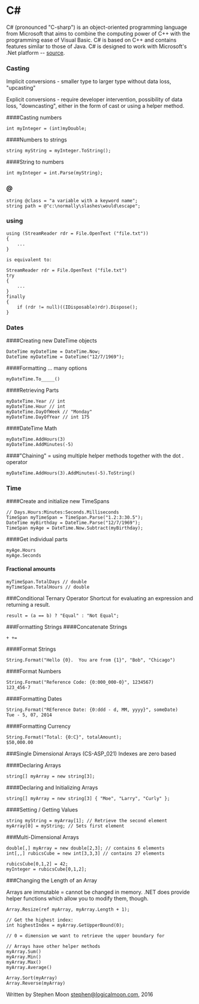 # C&#35;

C# (pronounced "C-sharp") is an object-oriented programming language from 
Microsoft that aims to combine the computing power of C++ with the programming 
ease of Visual Basic. C# is based on C++ and contains features similar to 
those of Java. C# is designed to work with Microsoft's .Net platform -- 
[source](http://searchwindevelopment.techtarget.com/definition/C).

### Casting

Implicit conversions - smaller type to larger type without data loss, "upcasting"
 
Explicit conversions - require developer intervention, possibility of data loss, "downcasting", either in the form of cast or using a helper method.
 
####Casting numbers
```
int myInteger = (int)myDouble;
```
 
####Numbers to strings
```
string myString = myInteger.ToString();
```
 
####String to numbers
```
int myInteger = int.Parse(myString);
```

### @
```
string @class = "a variable with a keyword name";
string path = @"c:\normally\slashes\would\escape";
```

### using
```
using (StreamReader rdr = File.OpenText ("file.txt"))
{
    ...
}

is equivalent to:

StreamReader rdr = File.OpenText ("file.txt")
try 
{
    ...
}
finally
{
    if (rdr != null)((IDisposable)rdr).Dispose();
}
```

### Dates
####Creating new DateTime objects
```
DateTime myDateTime = DateTime.Now;
DateTime myDateTime = DateTime("12/7/1969");
```

####Formatting ... many options
```
myDateTime.To_____()
```

####Retrieving Parts
```
myDateTime.Year // int
myDateTime.Hour // int
myDateTime.DayOfWeek // "Monday"
myDateTime.DayOfYear // int 175
```

####DateTime Math
```
myDateTime.AddHours(3)
myDateTime.AddMinutes(-5)
```

####"Chaining" = using multiple helper methods together with the dot . operator
```
myDateTime.AddHours(3).AddMinutes(-5).ToString() 
```

### Time
####Create and initialize new TimeSpans
````
// Days.Hours:Minutes:Seconds.Milliseconds
TimeSpan myTimeSpan = TimeSpan.Parse("1.2:3:30.5");
DateTime myBirthday = DateTime.Parse("12/7/1969");
TimeSpan myAge = DateTime.Now.Subtract(myBirthday);
````

####Get individual parts
```
myAge.Hours
myAge.Seconds
```

#### Fractional amounts
```
myTimeSpan.TotalDays // double
myTimeSpan.TotalHours // double 
```

###Conditional Ternary Operator
Shortcut for evaluating an expression and returning a result.
```
result = (a == b) ? "Equal" : "Not Equal";
```

###Formatting Strings
####Concatenate Strings
```
+ +=
```
 
####Format Strings
```
String.Format("Hello {0}.  You are from {1}", "Bob", "Chicago")
```
 
####Format Numbers
```
String.Format("Reference Code: {0:000_000-0}", 1234567)
123_456-7
```
 
####Formatting Dates
```
String.Format("REference Date: {0:ddd - d, MM, yyyy}", someDate)
Tue - 5, 07, 2014
```

####Formatting Currency
```
String.Format("Total: {0:C}", totalAmount);
$50,000.00
```

###Single Dimensional Arrays (CS-ASP_021)
Indexes are zero based
 
####Declaring Arrays
```
string[] myArray = new string[3];
```
 
####Declaring and Initializing Arrays
```
string[] myArray = new string[3] { "Moe", "Larry", "Curly" };
```
 
####Setting / Getting Values
```
string myString = myArray[1]; // Retrieve the second element
myArray[0] = myString; // Sets first element
```

###Multi-Dimensional Arrays

```
double[,] myArray = new double[2,3]; // contains 6 elements
int[,,] rubicsCube = new int[3,3,3] // contains 27 elements

rubicsCube[0,1,2] = 42;
myInteger = rubicsCube[0,1,2];
``` 

###Changing the Length of an Array

Arrays are immutable = cannot be changed in memory.
.NET does provide helper functions which allow you to modify them, though.

```
Array.Resize(ref myArray, myArray.Length + 1);
 
// Get the highest index:
int highestIndex = myArray.GetUpperBound(0);

// 0 = dimension we want to retrieve the upper boundary for
 
// Arrays have other helper methods 
myArray.Sum()
myArray.Min()
myArray.Max()
myArray.Average()
 
Array.Sort(myArray)
Array.Reverse(myArray)
```

Written by Stephen Moon stephen@logicalmoon.com, 2016
